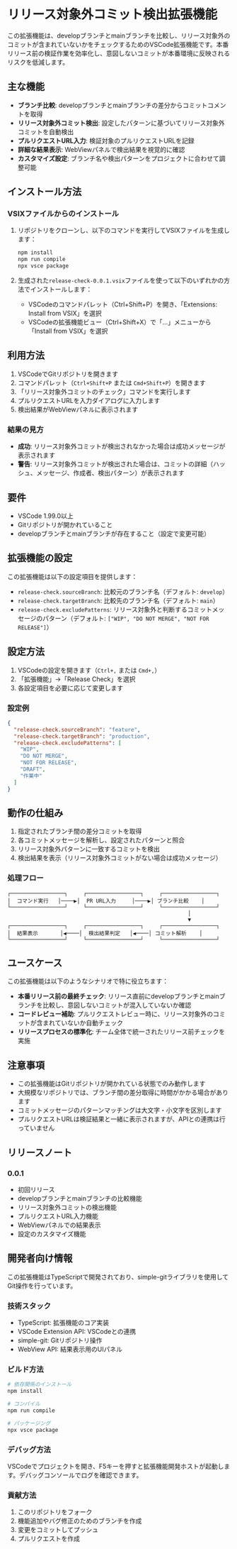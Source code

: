 # リリース対象外コミット検出拡張機能

この拡張機能は、developブランチとmainブランチを比較し、リリース対象外のコミットが含まれていないかをチェックするためのVSCode拡張機能です。本番リリース前の検証作業を効率化し、意図しないコミットが本番環境に反映されるリスクを低減します。

## 主な機能

- **ブランチ比較**: developブランチとmainブランチの差分からコミットコメントを取得
- **リリース対象外コミット検出**: 設定したパターンに基づいてリリース対象外コミットを自動検出
- **プルリクエストURL入力**: 検証対象のプルリクエストURLを記録
- **詳細な結果表示**: WebViewパネルで検出結果を視覚的に確認
- **カスタマイズ設定**: ブランチ名や検出パターンをプロジェクトに合わせて調整可能

## インストール方法

### VSIXファイルからのインストール

1. リポジトリをクローンし、以下のコマンドを実行してVSIXファイルを生成します：
   ```bash
   npm install
   npm run compile
   npx vsce package
   ```

2. 生成された`release-check-0.0.1.vsix`ファイルを使って以下のいずれかの方法でインストールします：
   - VSCodeのコマンドパレット（Ctrl+Shift+P）を開き、「Extensions: Install from VSIX」を選択
   - VSCodeの拡張機能ビュー（Ctrl+Shift+X）で「...」メニューから「Install from VSIX」を選択

## 利用方法

1. VSCodeでGitリポジトリを開きます
2. コマンドパレット（`Ctrl+Shift+P` または `Cmd+Shift+P`）を開きます
3. 「リリース対象外コミットのチェック」コマンドを実行します
4. プルリクエストURLを入力ダイアログに入力します
5. 検出結果がWebViewパネルに表示されます

### 結果の見方

- **成功**: リリース対象外コミットが検出されなかった場合は成功メッセージが表示されます
- **警告**: リリース対象外コミットが検出された場合は、コミットの詳細（ハッシュ、メッセージ、作成者、検出パターン）が表示されます

## 要件

- VSCode 1.99.0以上
- Gitリポジトリが開かれていること
- developブランチとmainブランチが存在すること（設定で変更可能）

## 拡張機能の設定

この拡張機能は以下の設定項目を提供します：

* `release-check.sourceBranch`: 比較元のブランチ名（デフォルト: `develop`）
* `release-check.targetBranch`: 比較先のブランチ名（デフォルト: `main`）
* `release-check.excludePatterns`: リリース対象外と判断するコミットメッセージのパターン（デフォルト: `["WIP", "DO NOT MERGE", "NOT FOR RELEASE"]`）

## 設定方法

1. VSCodeの設定を開きます（`Ctrl+,` または `Cmd+,`）
2. 「拡張機能」→「Release Check」を選択
3. 各設定項目を必要に応じて変更します

### 設定例

```json
{
  "release-check.sourceBranch": "feature",
  "release-check.targetBranch": "production",
  "release-check.excludePatterns": [
    "WIP",
    "DO NOT MERGE",
    "NOT FOR RELEASE",
    "DRAFT",
    "作業中"
  ]
}
```

## 動作の仕組み

1. 指定されたブランチ間の差分コミットを取得
2. 各コミットメッセージを解析し、設定されたパターンと照合
3. リリース対象外パターンに一致するコミットを検出
4. 検出結果を表示（リリース対象外コミットがない場合は成功メッセージ）

### 処理フロー

```
┌─────────────────┐     ┌─────────────────┐     ┌─────────────────┐
│  コマンド実行   │────▶│  PR URL入力     │────▶│ ブランチ比較    │
└─────────────────┘     └─────────────────┘     └─────────────────┘
                                                         │
                                                         ▼
┌─────────────────┐     ┌─────────────────┐     ┌─────────────────┐
│  結果表示       │◀────│  検出結果判定   │◀────│ コミット解析    │
└─────────────────┘     └─────────────────┘     └─────────────────┘
```

## ユースケース

この拡張機能は以下のようなシナリオで特に役立ちます：

- **本番リリース前の最終チェック**: リリース直前にdevelopブランチとmainブランチを比較し、意図しないコミットが混入していないか確認
- **コードレビュー補助**: プルリクエストレビュー時に、リリース対象外のコミットが含まれていないか自動チェック
- **リリースプロセスの標準化**: チーム全体で統一されたリリース前チェックを実施

## 注意事項

- この拡張機能はGitリポジトリが開かれている状態でのみ動作します
- 大規模なリポジトリでは、ブランチ間の差分取得に時間がかかる場合があります
- コミットメッセージのパターンマッチングは大文字・小文字を区別します
- プルリクエストURLは検証結果と一緒に表示されますが、APIとの連携は行っていません

## リリースノート

### 0.0.1

- 初回リリース
- developブランチとmainブランチの比較機能
- リリース対象外コミットの検出機能
- プルリクエストURL入力機能
- WebViewパネルでの結果表示
- 設定のカスタマイズ機能

## 開発者向け情報

この拡張機能はTypeScriptで開発されており、simple-gitライブラリを使用してGit操作を行っています。

### 技術スタック

- TypeScript: 拡張機能のコア実装
- VSCode Extension API: VSCodeとの連携
- simple-git: Gitリポジトリ操作
- WebView API: 結果表示用のUIパネル

### ビルド方法

```bash
# 依存関係のインストール
npm install

# コンパイル
npm run compile

# パッケージング
npx vsce package
```

### デバッグ方法

VSCodeでプロジェクトを開き、F5キーを押すと拡張機能開発ホストが起動します。デバッグコンソールでログを確認できます。

### 貢献方法

1. このリポジトリをフォーク
2. 機能追加やバグ修正のためのブランチを作成
3. 変更をコミットしてプッシュ
4. プルリクエストを作成
